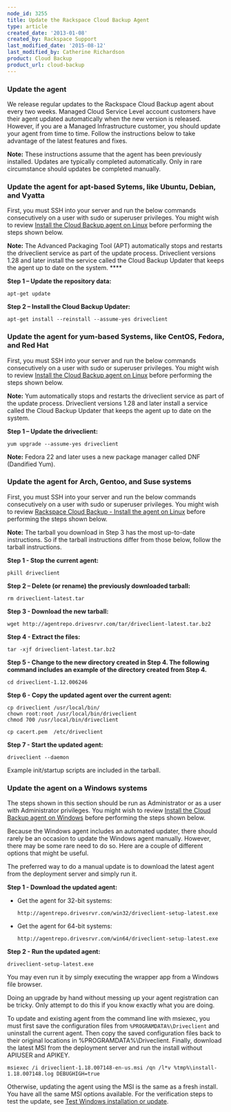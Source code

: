 ```yaml
---
node_id: 3255
title: Update the Rackspace Cloud Backup Agent
type: article
created_date: '2013-01-08'
created_by: Rackspace Support
last_modified_date: '2015-08-12'
last_modified_by: Catherine Richardson
product: Cloud Backup
product_url: cloud-backup
---
```


### Update the agent

We release regular updates to the Rackspace Cloud Backup agent about
every two weeks. Managed Cloud Service Level account customers have
their agent updated automatically when the new version is released.
However, if you are a Managed Infrastructure customer, you should update
your agent from time to time. Follow the instructions below to take
advantage of the latest features and fixes.

**Note:** These instructions assume that the agent has been previously
installed. Updates are typically completed automatically. Only in rare
circumstance should updates be completed manually.

### Update the agent for apt-based Sytems, like Ubuntu, Debian, and Vyatta

First, you must SSH into your server and run the below commands
consecutively on a user with sudo or superuser privileges. You might
wish to review [Install the Cloud Backup agent on
Linux](/how-to/rackspace-cloud-backup-install-the-agent-on-linux)
before performing the steps shown below.

**Note:** The Advanced Packaging Tool (APT) automatically stops and
restarts the driveclient service as part of the update process.
Driveclient versions 1.28 and later install the service called the Cloud
Backup Updater that keeps the agent up to date on the system. ****

**Step 1 &ndash; Update the repository data:**

    apt-get update

**Step 2 &ndash; Install the Cloud Backup Updater:**

    apt-get install --reinstall --assume-yes driveclient


### Update the agent for yum-based Systems, like CentOS, Fedora, and Red Hat

First, you must SSH into your server and run the below commands
consecutively on a user with sudo or superuser privileges. You might
wish to review [Install the Cloud Backup agent on
Linux](/how-to/rackspace-cloud-backup-install-the-agent-on-linux)
before performing the steps shown below.

**Note:** Yum automatically stops and restarts the driveclient service
as part of the update process. Driveclient versions 1.28 and later
install a service called the Cloud Backup Updater that keeps the agent
up to date on the system.

**Step 1 &ndash; Update the driveclient:**

    yum upgrade --assume-yes driveclient

**Note:** Fedora 22 and later uses a new package manager called DNF
(Dandified Yum).

### Update the agent for Arch, Gentoo, and Suse systems

First, you must SSH into your server and run the below commands
consecutively on a user with sudo or superuser privileges. You might
wish to review [Rackspace Cloud Backup - Install the agent on
Linux](/how-to/rackspace-cloud-backup-install-the-agent-on-linux)
before performing the steps shown below.

**Note:** The tarball you download in Step 3 has the most up-to-date
instructions. So if the tarball instructions differ from those below,
follow the tarball instructions.

**Step 1 - Stop the current agent:**

    pkill driveclient

**Step 2 &ndash; Delete (or rename) the previously downloaded tarball:**

    rm driveclient-latest.tar

**Step 3 - Download the new tarball:**

    wget http://agentrepo.drivesrvr.com/tar/driveclient-latest.tar.bz2

**Step 4 - Extract the files:**

    tar -xjf driveclient-latest.tar.bz2

**Step 5 - Change to the new directory created in Step 4. The following
command includes an example of the directory created from Step 4.**

    cd driveclient-1.12.006246

**Step 6 - Copy the updated agent over the current agent:**

    cp driveclient /usr/local/bin/
    chown root:root /usr/local/bin/driveclient
    chmod 700 /usr/local/bin/driveclient

    cp cacert.pem  /etc/driveclient

**Step 7 - Start the updated agent:**

    driveclient --daemon

Example init/startup scripts are included in the tarball.


### Update the agent on a Windows systems

The steps shown in this section should be run as Administrator or as a
user with Administrator privileges. You might wish to review [Install the Cloud Backup agent on
Windows](/how-to/rackspace-cloud-backup-install-the-agent-on-windows)
before performing the steps shown below.

Because the Windows agent includes an automated updater, there should
rarely be an occasion to update the Windows agent manually. However,
there may be some rare need to do so. Here are a couple of different
options that might be useful.

The preferred way to do a manual update is to download the latest agent
from the deployment server and simply run it.

**Step 1 - Download the updated agent:**

-   Get the agent for 32-bit systems:

        http://agentrepo.drivesrvr.com/win32/driveclient-setup-latest.exe

-   Get the agent for 64-bit systems:

        http://agentrepo.drivesrvr.com/win64/driveclient-setup-latest.exe

**Step 2 - Run the updated agent:**

    driveclient-setup-latest.exe

You may even run it by simply executing the wrapper app from a Windows
file browser.

Doing an upgrade by hand without messing up your agent registration can
be tricky. Only attempt to do this if you know exactly what you are
doing.

To update and existing agent from the command line with msiexec, you
must first save the configuration files from `%PROGRAMDATA%\Driveclient`
and uninstall the current agent. Then copy the saved configuration files
back to their original locations in %PROGRAMDATA%\\Driveclient. Finally,
download the latest MSI from the deployment server and run the install
without APIUSER and APIKEY.

    msiexec /i driveclient-1.18.007148-en-us.msi /qn /l*v %tmp%\install-1.18.007148.log DEBUGHIGH=true

Otherwise, updating the agent using the MSI is the same as a fresh
install. You have all the same MSI options available. For the
verification steps to test the update, see [Test Windows installation or
update](/how-to/rackspace-cloud-backup-install-the-agent-on-windows#testsetup).
